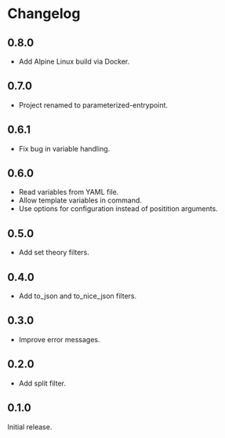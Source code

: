 # Changelog

## 0.8.0

- Add Alpine Linux build via Docker.

## 0.7.0

- Project renamed to parameterized-entrypoint.

## 0.6.1

- Fix bug in variable handling.

## 0.6.0

- Read variables from YAML file.
- Allow template variables in command.
- Use options for configuration instead of positition arguments.

## 0.5.0

- Add set theory filters.

## 0.4.0

- Add to_json and to_nice_json filters.

## 0.3.0

- Improve error messages.

## 0.2.0

- Add split filter.

## 0.1.0

Initial release.
